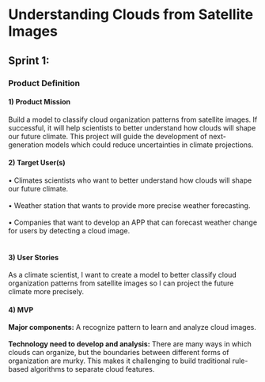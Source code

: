 # Understanding Clouds from Satellite Images

## Sprint 1:
### Product Definition
#### 1) Product Mission
Build a model to classify cloud organization patterns from satellite images. If successful, it will help scientists to better understand how clouds will shape our future climate. This project will guide the development of next-generation models which could reduce uncertainties in climate projections.<br/>
#### 2) Target User(s)
•	 Climates scientists who want to better understand how clouds will shape our future climate.<br/><br/>
•	 Weather station that wants to provide more precise weather forecasting.<br/><br/>
•	 Companies that want to develop an APP that can forecast weather change for users by detecting a cloud image.<br/><br/>
#### 3) User Stories
As a climate scientist, I want to create a model to better classify cloud organization patterns from satellite images so I can project the future climate more precisely.<br/>
#### 4) MVP
**Major components:** A recognize pattern to learn and analyze cloud images.<br/><br/>
**Technology need to develop and analysis:** There are many ways in which clouds can organize, but the boundaries between different forms of organization are murky. This makes it challenging to build traditional rule-based algorithms to separate cloud features. <br/>








